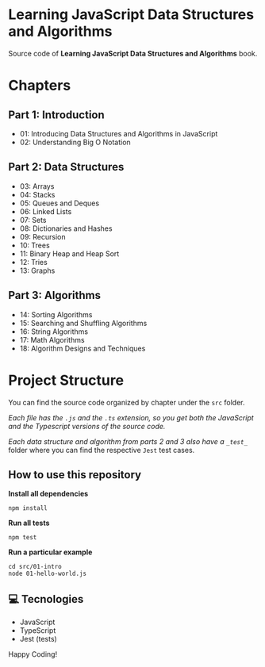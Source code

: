 Learning JavaScript Data Structures and Algorithms
===================================================

Source code of **Learning JavaScript Data Structures and Algorithms** book.

# Chapters

## Part 1: Introduction

* 01: Introducing Data Structures and Algorithms in JavaScript
* 02: Understanding Big O Notation

## Part 2: Data Structures

* 03: Arrays
* 04: Stacks
* 05: Queues and Deques
* 06: Linked Lists
* 07: Sets
* 08: Dictionaries and Hashes
* 09: Recursion
* 10: Trees
* 11: Binary Heap and Heap Sort
* 12: Tries
* 13: Graphs

## Part 3: Algorithms

* 14: Sorting Algorithms
* 15: Searching and Shuffling Algorithms
* 16: String Algorithms
* 17: Math Algorithms
* 18: Algorithm Designs and Techniques

# Project Structure

You can find the source code organized by chapter under the `src` folder.

*Each file has the `.js` and the `.ts` extension, so you get both the JavaScript and the Typescript versions of the source code.*

*Each data structure and algorithm from parts 2 and 3 also have a `_test_`* folder where you can find the respective `Jest` test cases.

## How to use this repository

**Install all dependencies**

```
npm install
```

**Run all tests**

```
npm test
```

**Run a particular example**

```
cd src/01-intro
node 01-hello-world.js
```

## 💻 Tecnologies

* JavaScript
* TypeScript
* Jest (tests)

Happy Coding!